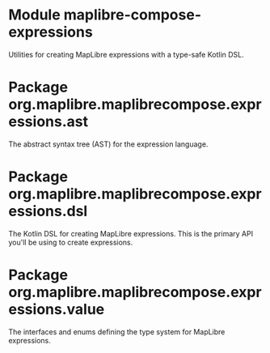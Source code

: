 # Module maplibre-compose-expressions

Utilities for creating MapLibre expressions with a type-safe Kotlin DSL.

# Package org.maplibre.maplibrecompose.expressions.ast

The abstract syntax tree (AST) for the expression language.

# Package org.maplibre.maplibrecompose.expressions.dsl

The Kotlin DSL for creating MapLibre expressions. This is the primary API you'll
be using to create expressions.

# Package org.maplibre.maplibrecompose.expressions.value

The interfaces and enums defining the type system for MapLibre expressions.
